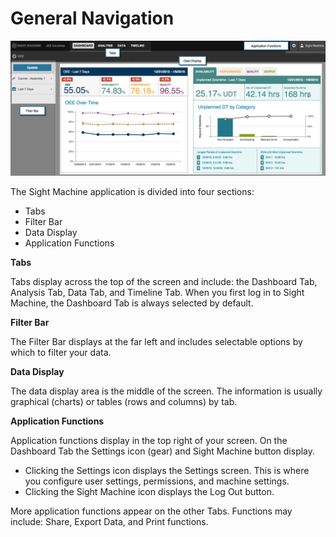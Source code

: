 # General Navigation
 ![](generalNavE2.png)
 
The Sight Machine application is divided into four sections:
 * Tabs
 * Filter Bar
 * Data Display
 * Application Functions

**Tabs**

Tabs display across the top of the screen and include: the Dashboard Tab, Analysis Tab, Data Tab, and Timeline Tab. When you first log in to Sight Machine, the Dashboard Tab is always selected by default.

**Filter Bar**

The Filter Bar displays at the far left and includes selectable options by which to filter your data.

**Data Display**

The data display area is the middle of the screen. The information is usually graphical (charts) or tables (rows and columns) by tab. 

**Application Functions**

Application functions display in the top right of your screen. On the Dashboard Tab the Settings icon (gear) and Sight Machine button display. 
  
  * Clicking the Settings icon displays the Settings screen. This is where you configure user settings, permissions, and machine settings.
  * Clicking the Sight Machine icon displays the Log Out button.

 More application functions appear on the other Tabs. Functions may include: Share, Export Data, and Print functions.
 